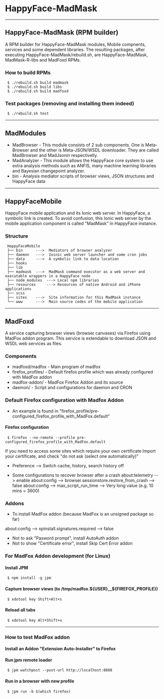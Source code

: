 # HappyFace-MadMask
--------------------------
## HappyFace-MadMask (RPM builder)
A RPM builder for HappyFace-MadMask modules, Mobile compnents, services and some dependent libraries. The resulting packages, after executing HappyFace-MadMask/rebuild.sh, are HappyFace-MadMask, MadMask-R-libs and MadFoxd RPMs.

### How to build RPMs
     $ ./rebuild.sh build madmask
     $ ./rebuild.sh build libs
     $ ./rebuild.sh build madfoxd

### Test packages (removing and installing them indeed)
     $ ./rebuild.sh test

--------------------------
## MadModules
* MadBrowser - This module consists of 2 sub components. One is Meta-Browser and the other is Meta-JSON/WSDL downloader. They are called MadBrowser and MadJsonin respectivelly.
* MadAnalyzer - This module allows the HappyFace core system to use extra analysis methods such as ANFIS, many machine learning libraries and Bayesian changepoint analyzer.
* bin - Analysis mediator scripts of browser views, JSON structures and HappyFace data


--------------------------
## HappyFaceMobile
HappyFace mobile application and its Ionic web server. In HappyFace, a symbolic link is created. To avoid confusion, this Ionic web server by the mobile application component is called "MadMask" in HappyFace instance.


### Structure
     HappyFaceMobile
     ├── bin      --->  Mediators of browser analyzer
     ├── daemon   --->  Ioinic web server launcher and some cron jobs
     ├── data     --->  A symbolic link to data location
     ├── hooks
     ├── lib
     ├── madmask  --->  MadMask command executor as a web server and executable wrappers in a HappyFace node
     ├── node_modules  ---> Local npm libraries
     ├── resources     ---> Resources of native Android and iPhone applications
     ├── scss
     ├── sites    --->  Site information for this MadMask instance
     └── www      --->  Main source codes of the mobile application


--------------------------
## MadFoxd
A service capturing browser views (browser canvases) via Firefox using MadFox addon program. This service is extendable to download JSON and WSDL web services as files.

### Components
* madfoxd/madfox - Main program of madfox
* firefox_profiles/ - Default firefox profile which was already configured with MadFox addon
* madfox-addon/ - MadFox Firefox Addon and its source
* daemon/ - Script and configurations for daemon and CRON


### Default Firefox configuration with Madfox Addon
 * An example is found in "firefox_profile/pre-configured_firefox_profile_with_MadFox.default"
#### Firefox configuration
     $ firefox --no-remote --profile pre-configured_firefox_profile_with_MadFox.default

 If you need to access some sites which require your own certificate
 Import your certificate, and check "do not ask (select one automatically)"

 * Preference --> Switch cache, history, search history off

 * Some configurations to recover browser after a crash
     about:telemetry --> enable
     about:config --> browser.sessionstore.restore_from_crash --> false
     about:config --> max_script_run_time --> Very long value (e.g. 10 mins = 3600)


### Addons
 * To install MadFox addon (because MadFox is an unsigned package so far)

 about:config --> xpinstall.signatures.required --> false

 * Not to ask "Pasword prompt", install AutoAuth addon
 * Not to show "Certificate error", install Skip Cert Error addon


### For MadFox Addon development (for Linux)
#### Install JPM
     $ npm install -g jpm

#### Capture browser views (to /tmp/madfox.${USER}__${FIREFOX_PROFILE})
     $ xdotool key Shift+Alt+s

#### Reload all tabs
     $ xdotool key Alt+Shift+u


------------------
### How to test MadFox addon
#### Install an Addon "Extension Auto-Installer" to Firefox

#### Run jpm remote loader
     $ jpm watchpost --post-url http://localhost:8888

#### Run in a browser with new profile
     $ jpm run -b $(which firefox)


